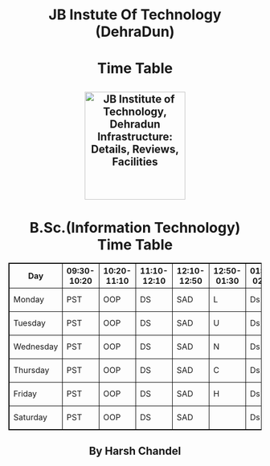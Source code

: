 <h1 style="text-align:center;">JB Instute Of Technology<br>(DehraDun)</h1>
<h1 style="text-align:center;">Time Table</h1>
<h2 style="text-align:center;"><img src="https://images.shiksha.com/mediadata/images/1622811381phpfA2n5I.jpeg" jsaction="VQAsE" class="r48jcc pT0Scc iPVvYb" style="max-width: 200px; height: 215px; margin: 0px; width: 200px;" alt="JB Institute of Technology, Dehradun Infrastructure: Details, Reviews,  Facilities" jsname="kn3ccd" aria-hidden="false">
<style>
table, th, td {
  border:1px solid black;
}
</style>
<body>

<h1 style="text-align:center;">B.Sc.(Information Technology)<br>Time Table<br></h2>

<table style="width:100%">
  <tr>
    <th>Day</th>
    <th>09:30-10:20</th>
    <th>10:20-11:10</th>
    <th>11:10-12:10</th>
    <th>12:10-12:50</th>
    <th>12:50-01:30</th>
    <th>01:30-02:30</th>
    <th>02:30-03:10</th>
  </tr>
  <tr>
    <td>Monday</td>
    <td>PST</td>
    <td>OOP</td>
    <td>DS</td>
    <td>SAD</td>
    <td>L</td>
    <td>Ds Lab</td>
    <td>OOP Lab</td>

  </tr>
  <tr>
   <td>Tuesday</td>
    <td>PST</td>
    <td>OOP</td>
    <td>DS</td>
    <td>SAD</td>
    <td>U</td>
    <td>Ds Lab</td>
    <td>OOP Lab</td>

  </tr>
  <td>Wednesday</td>
    <td>PST</td>
    <td>OOP</td>
    <td>DS</td>
    <td>SAD</td>
    <td>N</td>
    <td>Ds Lab</td>
    <td>OOP Lab</td>
    </tr>
  <td>Thursday</td>
    <td>PST</td>
    <td>OOP</td>
    <td>DS</td>
    <td>SAD</td>
    <td>C</td>
    <td>Ds Lab</td>
    <td>OOP Lab</td>
    </tr>
  <td>Friday</td>
    <td>PST</td>
    <td>OOP</td>
    <td>DS</td>
    <td>SAD</td>
    <td>H</td>
    <td>Ds Lab</td>
    <td>OOP Lab</td>
    </tr>
  <td>Saturday</td>
    <td>PST</td>
    <td>OOP</td>
    <td>DS</td>
    <td>SAD</td>
    <td></td>
    <td>Ds Lab</td>
    <td>OOP Lab</td>
</tr>
</table>
<h2 style="text-align:center;">By Harsh Chandel</h2>
